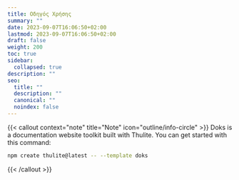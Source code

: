 ```yaml
---
title: Οδηγός Χρήσης
summary: ""
date: 2023-09-07T16:06:50+02:00
lastmod: 2023-09-07T16:06:50+02:00
draft: false
weight: 200
toc: true
sidebar:
  collapsed: true
description: ""
seo:
  title: ""
  description: ""
  canonical: ""
  noindex: false
---
```

{{< callout context="note" title="Note" icon="outline/info-circle" >}}
Doks is a documentation website toolkit built with Thulite. You can get started with this command:

```bash
npm create thulite@latest -- --template doks
```

{{< /callout >}}

